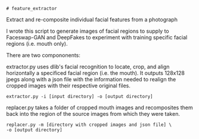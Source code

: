     # feature_extractor
Extract and re-composite individual facial features from a photograph

I wrote this script to generate images of facial regions to supply to Faceswap-GAN and DeepFakes to experiment with training specific facial regions (i.e. mouth only).

There are two compononents:

extractor.py uses dlib's facial recognition to locate, crop, and align horizontally a specificed facial region (i.e. the mouth). It outputs 128x128 jpegs along with a json file with the information needed to realign the cropped images with their respective original files.

    extractor.py -i [input directory] -o [output directory]

replacer.py takes a folder of cropped mouth images and recomposites them back into the region of the source images from which they were taken.

    replacer.py -m [directory with cropped images and json file] \
    -o [output directory]
